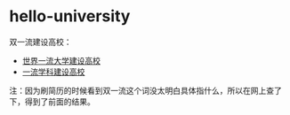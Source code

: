 # hello-university

双一流建设高校：
* [世界一流大学建设高校](world-class-universities.md)
* [一流学科建设高校](first-class-disciplines.md)

注：因为刷简历的时候看到双一流这个词没太明白具体指什么，所以在网上查了下，得到了前面的结果。
